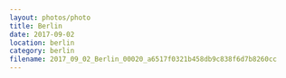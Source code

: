 ```yaml
---
layout: photos/photo
title: Berlin
date: 2017-09-02
location: berlin
category: berlin
filename: 2017_09_02_Berlin_00020_a6517f0321b458db9c838f6d7b8260cc
---
```

